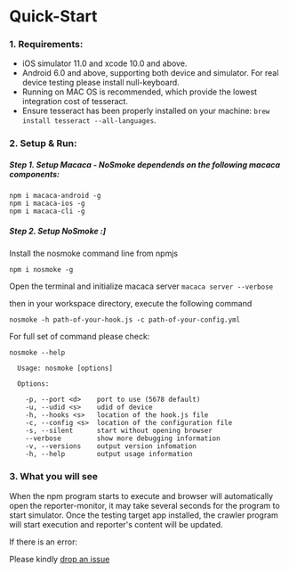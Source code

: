 # Quick-Start

### 1. Requirements:

* iOS simulator 11.0 and xcode 10.0 and above.
* Android 6.0 and above, supporting both device and simulator. For real device testing please install null-keyboard.
* Running on MAC OS is recommended, which provide the lowest integration cost of tesseract.
* Ensure tesseract has been properly installed on your machine: `brew install tesseract --all-languages`.

### 2. Setup & Run:

##### **Step 1.** Setup Macaca - NoSmoke dependends on the following macaca components:

```
npm i macaca-android -g
npm i macaca-ios -g
npm i macaca-cli -g
```

##### **Step 2.** Setup NoSmoke :\]

Install the nosmoke command line from npmjs

```
npm i nosmoke -g
```

Open the terminal and initialize macaca server `macaca server --verbose`

then in your workspace directory, execute the following command

```
nosmoke -h path-of-your-hook.js -c path-of-your-config.yml
```

For full set of command please check:

```
nosmoke --help

  Usage: nosmoke [options]

  Options:

    -p, --port <d>    port to use (5678 default)
    -u, --udid <s>    udid of device
    -h, --hooks <s>   location of the hook.js file
    -c, --config <s>  location of the configuration file
    -s, --silent      start without opening browser
    --verbose         show more debugging information
    -v, --versions    output version infomation
    -h, --help        output usage information
```

### 3. What you will see

When the npm program starts to execute and browser will automatically open the reporter-monitor, it may take several seconds for the program to start simulator. Once the testing target app installed, the crawler program will start execution and reporter's content will be updated.

If there is an error:

Please kindly [drop an issue](https://github.com/macacajs/NoSmoke/issues)

